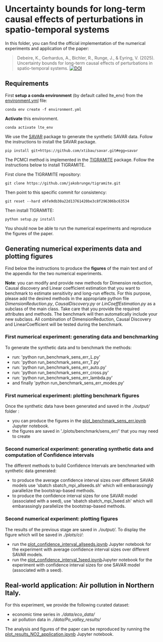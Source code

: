 # Uncertainty bounds for long-term causal effects of perturbations in spatio-temporal systems

In this folder, you can find the official implementation of the numerical experiments and application of the paper:
> Debeire, K., Gerhardus, A., Bichler, R., Runge, J., & Eyring, V. (2025). Uncertainty bounds for long-term causal effects of perturbations in spatio-temporal systems.
[![DOI](https://zenodo.org/badge/957902120.svg)](https://zenodo.org/badge/latestdoi/957902120)

## Requirements

First **setup a conda environment** (by default called lte_env) from the [environment.yml](./environment.yml) file:

```setup
conda env create -f environment.yml
```

**Activate** this environment.

```
conda activate lte_env
```

We use the [SAVAR](https://github.com/xtibau/savar.git) package to generate the synthetic SAVAR data. Follow the instructions to install the SAVAR package.

```
pip install git+https://github.com/xtibau/savar.git#egg=savar
```

The PCMCI method is implemented in the [TIGRAMITE](https://github.com/jakobrunge/tigramite/) package. Follow the instructions below to install TIGRAMITE. 

First clone the TIGRAMITE repository:

```
git clone https://github.com/jakobrunge/tigramite.git
```

Then point to this specific commit for consistency:

```
git reset --hard e9fe9db30a22d13761420be3c8f296306bc63534
```

Then install TIGRAMITE:

```
python setup.py install
```

 You should now be able to run the numerical experiments and reproduce the figures of the paper.

## Generating numerical experiments data and plotting figures

Find below the instructions to produce the **figures** of the main text and of the appendix for the two numerical experiments.

**Note**: you can modify and provide new methods for Dimension reduction, Causal discovery and Linear coefficient estimation that you want to benchmark to estimate sensitivity and long-run effects. For this purpose, please add the desired methods in the appropriate python file *DimensionReduction.py*, *CausalDiscovery.py* or *LinCoeffEstimation.py* as a subclass of the main class. Take care that you provide the required attributes and methods. The benchmark will then automatically include your new subclass. All combination of DimensionReduction, Causal Discovery and LinearCoefficient will be tested during the benchmark.

### First numerical experiment: generating data and benchmarking

To generate the synthetic data and to benchmark the methods:
- run: 'python run_benchmark_sens_err_L.py'
- run: 'python run_benchmark_sens_err_T.py'
- run: 'python run_benchmark_sens_err_auto.py'
- run: 'python run_benchmark_sens_err_cross.py'
- run: 'python run_benchmark_sens_err_lambda.py'
- and finally 'python run_benchmark_sens_err_modes.py'

### First numerical experiment: plotting benchmark figures
Once the synthetic data have been generated and saved in the *./output/* folder :
- you can produce the figures in the [plot_benchmark_sens_err.ipynb](./plot_benchmark_sens_err.ipynb) Jupyter notebook.
- the figures are saved in './plots/benchmark/sens_err/' that you may need to create

### Second numerical experiment: generating synthetic data and computation of Confidence intervals 

The different methods to build Confidence Intervals are benchmarked with synthetic data generated:
- to produce the average confidence interval sizes over different SAVAR models use 'sbatch sbatch_mpi_allseeds.sh' which will embarassingly parallelize the bootstrap-based methods.
- to produce the confidence interval sizes for one SAVAR model (associated with a seed), use 'sbatch sbatch_mpi_1seed.sh' which will embarassingly parallelize the bootstrap-based methods.

### Second numerical experiment: plotting figures
The results of the previous stage are saved in *./output/*. To display the figure which will be saved in *./plots/ci/*:
- run the [plot_confidence_interval_allseeds.ipynb](./plot_confidence_interval_allseeds.ipynb) Jupyter notebook for the experiment with  average confidence interval sizes over different SAVAR models.
- run the [plot_confidence_interval_1seed.ipynb](./plot_confidence_interval_1seed.ipynb)Jupyter notebook for the experiment with confidence interval sizes for one SAVAR model (associated with a seed).

## Real-world application: Air pollution in Northern Italy.

For this experiment, we provide the following curated dataset:
- economic time series in *./data/eco_data/* 
- air pollution data in *./data/Po_valley_results/*

The analysis and figures of the paper can be reproduced by running the [plot_results_NO2_application.ipynb](./plot_results_NO2_application.ipynb) Jupyter notebook.
